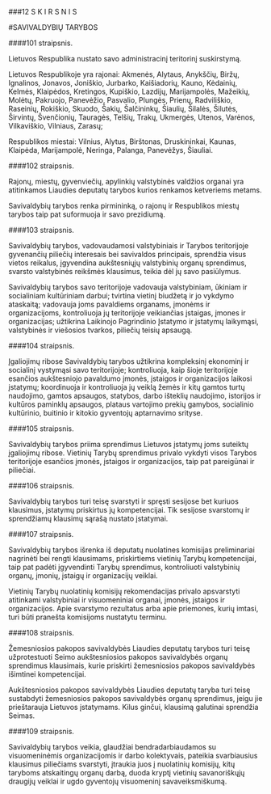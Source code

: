 ###12 S K I R S N I S

#SAVIVALDYBIŲ TARYBOS

####101 straipsnis.

Lietuvos Respublika nustato savo administracinį teritorinį suskirstymą.

Lietuvos Respublikoje yra rajonai: Akmenės, Alytaus, Anykščių, Biržų, Ignalinos, Jonavos, Joniškio, Jurbarko, Kaišiadorių, Kauno, Kėdainių, Kelmės, Klaipėdos, Kretingos, Kupiškio, Lazdijų, Marijampolės, Mažeikių, Molėtų, Pakruojo, Panevėžio, Pasvalio, Plungės, Prienų, Radviliškio, Raseinių, Rokiškio, Skuodo, Šakių, Šalčininkų, Šiaulių, Šilalės, Šilutės, Širvintų, Švenčionių, Tauragės, Telšių, Trakų, Ukmergės, Utenos, Varėnos, Vilkaviškio, Vilniaus, Zarasų;

Respublikos miestai: Vilnius, Alytus, Birštonas, Druskininkai, Kaunas, Klaipėda, Marijampolė, Neringa, Palanga, Panevėžys, Šiauliai.

####102 straipsnis.

Rajonų, miestų, gyvenviečių, apylinkių valstybinės valdžios organai yra atitinkamos Liaudies deputatų tarybos kurios renkamos ketveriems metams.

Savivaldybių tarybos renka pirmininką, o rajonų ir Respublikos miestų tarybos taip pat suformuoja ir savo prezidiumą.

####103 straipsnis.

Savivaldybių tarybos, vadovaudamosi valstybiniais ir Tarybos teritorijoje gyvenančių piliečių interesais bei savivaldos principais, sprendžia visus vietos reikalus, įgyvendina aukštesniųjų valstybinių organų sprendimus, svarsto valstybinės reikšmės klausimus, teikia dėl jų savo pasiūlymus.

Savivaldybių tarybos savo teritorijoje vadovauja valstybiniam, ūkiniam ir socialiniam kultūriniam darbui; tvirtina vietinį biudžetą ir jo vykdymo ataskaitą; vadovauja joms pavaldiems organams, įmonėms ir organizacijoms, kontroliuoja jų teritorijoje veikiančias įstaigas, įmones ir organizacijas; užtikrina Laikinojo Pagrindinio Įstatymo ir įstatymų laikymąsi, valstybinės ir viešosios tvarkos, piliečių teisių apsaugą.

####104 straipsnis.

Įgaliojimų ribose Savivaldybių tarybos užtikrina kompleksinį ekonominį ir socialinį vystymąsi savo teritorijoje; kontroliuoja, kaip šioje teritorijoje esančios aukštesniojo pavaldumo įmonės, įstaigos ir organizacijos laikosi įstatymų; koordinuoja ir kontroliuoja jų veiklą žemės ir kitų gamtos turtų naudojimo, gamtos apsaugos, statybos, darbo išteklių naudojimo, istorijos ir kultūros paminklų apsaugos, plataus vartojimo prekių gamybos, socialinio kultūrinio, buitinio ir kitokio gyventojų aptarnavimo srityse.

####105 straipsnis.

Savivaldybių tarybos priima sprendimus Lietuvos įstatymų joms suteiktų įgaliojimų ribose. Vietinių Tarybų sprendimus privalo vykdyti visos Tarybos teritorijoje esančios įmonės, įstaigos ir organizacijos, taip pat pareigūnai ir piliečiai.

####106 straipsnis.

Savivaldybių tarybos turi teisę svarstyti ir spręsti sesijose bet kuriuos klausimus, įstatymų priskirtus jų kompetencijai. Tik sesijose svarstomų ir sprendžiamų klausimų sąrašą nustato įstatymai.

####107 straipsnis.

Savivaldybių tarybos išrenka iš deputatų nuolatines komisijas preliminariai nagrinėti bei rengti klausimams, priskirtiems vietinių Tarybų kompetencijai, taip pat padėti įgyvendinti Tarybų sprendimus, kontroliuoti valstybinių organų, įmonių, įstaigų ir organizacijų veiklai.

Vietinių Tarybų nuolatinių komisijų rekomendacijas privalo apsvarstyti atitinkami valstybiniai ir visuomeniniai organai, įmonės, įstaigos ir organizacijos. Apie svarstymo rezultatus arba apie priemones, kurių imtasi, turi būti pranešta komisijoms nustatytu terminu.

####108 straipsnis.

Žemesniosios pakopos savivaldybės Liaudies deputatų tarybos turi teisę užprotestuoti Seimo aukštesniosios pakopos savivaldybės organų sprendimus klausimais, kurie priskirti žemesniosios pakopos savivaldybės išimtinei kompetencijai.

Aukštesniosios pakopos savivaldybės Liaudies deputatų taryba turi teisę sustabdyti žemesniosios pakopos savivaldybės organų sprendimus, jeigu jie prieštarauja Lietuvos įstatymams. Kilus ginčui, klausimą galutinai sprendžia Seimas.

####109 straipsnis.

Savivaldybių tarybos veikia, glaudžiai bendradarbiaudamos su visuomeninėmis organizacijomis ir darbo kolektyvais, pateikia svarbiausius klausimus piliečiams svarstyti, įtraukia juos į nuolatinių komisijų, kitų taryboms atskaitingų organų darbą, duoda kryptį vietinių savanoriškųjų draugijų veiklai ir ugdo gyventojų visuomeninį savaveiksmiškumą.

